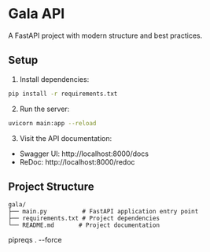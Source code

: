 # Gala API

A FastAPI project with modern structure and best practices.

## Setup

1. Install dependencies:
```bash
pip install -r requirements.txt
```

2. Run the server:
```bash
uvicorn main:app --reload
```

3. Visit the API documentation:
- Swagger UI: http://localhost:8000/docs
- ReDoc: http://localhost:8000/redoc

## Project Structure

```
gala/
├── main.py          # FastAPI application entry point
├── requirements.txt # Project dependencies
└── README.md       # Project documentation
```


pipreqs . --force 
